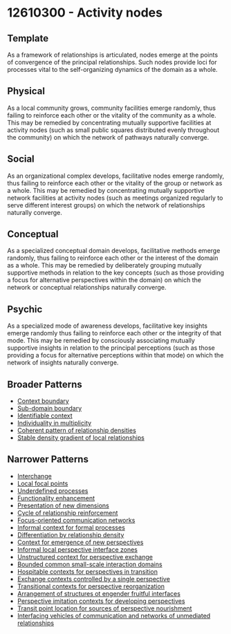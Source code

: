 # 12610300 - Activity nodes

## Template

As a framework of relationships is articulated, nodes emerge at the points of convergence of the principal relationships. Such nodes provide loci for processes vital to the self-organizing dynamics of the domain as a whole.

## Physical

As a local community grows, community facilities emerge randomly, thus failing to reinforce each other or the vitality of the community as a whole. This may be remedied by concentrating mutually supportive facilities at activity nodes (such as small public squares distributed evenly throughout the community) on which the network of pathways naturally converge.

## Social

As an organizational complex develops, facilitative nodes emerge randomly, thus failing to reinforce each other or the vitality of the group or network as a whole. This may be remedied by concentrating mutually supportive network facilities at activity nodes (such as meetings organized regularly to serve different interest groups) on which the network of relationships naturally converge.

## Conceptual

As a specialized conceptual domain develops, facilitative methods emerge randomly, thus failing to reinforce each other or the interest of the domain as a whole. This may be remedied by deliberately grouping mutually supportive methods in relation to the key concepts (such as those providing a focus for alternative perspectives within the domain) on which the network or conceptual relationships naturally converge.

## Psychic

As a specialized mode of awareness develops, facilitative key insights emerge randomly thus failing to reinforce each other or the integrity of that mode. This may be remedied by consciously associating mutually supportive insights in relation to the principal perceptions (such as those providing a focus for alternative perceptions within that mode) on which the network of insights naturally converge.

## Broader Patterns

- [Context boundary](12610150)
- [Sub-domain boundary](12610130)
- [Identifiable context](12610140)
- [Individuality in multiplicity](12610120)
- [Coherent pattern of relationship densities](12610280)
- [Stable density gradient of local relationships](12610290)

## Narrower Patterns

- [Interchange](12610340)
- [Local focal points](12610440)
- [Underdefined processes](12610330)
- [Functionality enhancement](12610470)
- [Presentation of new dimensions](12610430)
- [Cycle of relationship reinforcement](12610310)
- [Focus-oriented communication networks](12611200)
- [Informal context for formal processes](12610410)
- [Differentiation by relationship density](12610360)
- [Context for emergence of new perspectives](12610650)
- [Informal local perspective interface zones](12610880)
- [Unstructured context for perspective exchange](12610900)
- [Bounded common small-scale interaction domains](12610610)
- [Hospitable contexts for perspectives in transition](12610910)
- [Exchange contexts controlled by a single perspective](12610870)
- [Transitional contexts for perspective reorganization](12610840)
- [Arrangement of structures ot engender fruitful interfaces](12611000)
- [Perspective imitation contexts for developing perspectives](12610850)
- [Transit point location for sources of perspective nourishment](12610930)
- [Interfacing vehicles of communication and networks of unmediated relationships](12610520)
